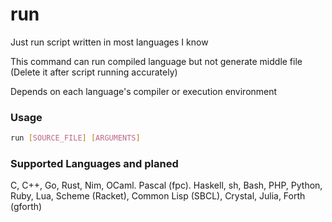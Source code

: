 # run
Just run script written in most languages I know

This command can run compiled language but not generate middle file (Delete it after script running accurately)

Depends on each language's compiler or execution environment
### Usage

```sh
run [SOURCE_FILE] [ARGUMENTS]
```

### Supported Languages and planed
C, C++, Go, Rust, Nim, OCaml. Pascal (fpc). Haskell, sh, Bash, PHP, Python, Ruby, Lua, Scheme (Racket), Common Lisp (SBCL), Crystal, Julia, Forth (gforth)
